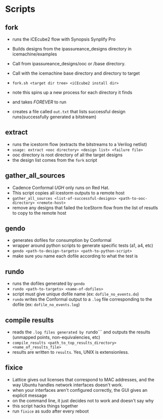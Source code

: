 # Scripts #

## fork ##

+ runs the iCEcube2 flow with Synopsis Synplify Pro
+ Builds designs from the ipassureance_designs directory in icemachine/examples

+ Call from ipassureance_designs/ooc or /base directory.

+ Call with the icemachine base directory and directory to target
+ ```fork.sh <target dir tree> <iCEcube2 install dir>```
+ note this spins up a new process for each directory it finds
+ and takes *_FOREVER_* to run 
+ creates a file called ```out.txt``` that lists successful design runs(successfully generated a bitstream)

## extract ##

+ runs the icestorm flow (extracts the bitstreams to a Verilog netlist)
+ ```usage: extract <ooc directory> <design list> <failure file>```
+ ooc directory is root directory of all the target designs
+ the design list comes from the ```fork``` script

## gather_all_sources ##
+ Cadence Conformal *_UGH_* only runs on Red Hat.
+ This script copies all icestorm outputs to a remote host
+ ```gather_all_sources <list-of-successful-designs> <path-to-ooc-directory> <remote-host>```
+ remove any designs that failed the IceStorm flow from the list of resutls to copy to the remote host

## gendo ##
+ generates dofiles for consumption by Conformal
+ wrapper around python scripts to generate specific tests (a1, a4, etc)
+ ```gendo <path-to-design-targets> <path-to-python-script> ```
+ make sure you name each dofile according to what the test is

## rundo ##
+ runs the dofiles generated by ```gendo```
+ ```rundo <path-to-targets> <name-of-dofiles>```
+ script must give unique dofile name (ex: ```dofile_no_events.do```)
+ ```rundo``` writes the Conformal output to a ```.log``` file corresponding to the dofile (ex: ```dofile_no_events.log```)

## compile results ##
+ reads the ```.log files generated by ```rundo``` and outputs the results (unmapped points, non-equivalencies, etc)
+ ```compile_results <path_to_top_results_directory> <name_of_results_file>```
+ results are written to ```results```. Yes, UNIX is extensionless.

## fixice ##
+ Lattice gives out licenses that correspond to MAC addresses, and the way Ubuntu handles network interfaces doesn't work.
+ when your interfaces aren't configured correctly, the GUI gives an explicit message
+ on the command line, it just decides not to work and doesn't say why
+ this script hacks things together
+ run ```fixice``` as sudo after every reboot




  


